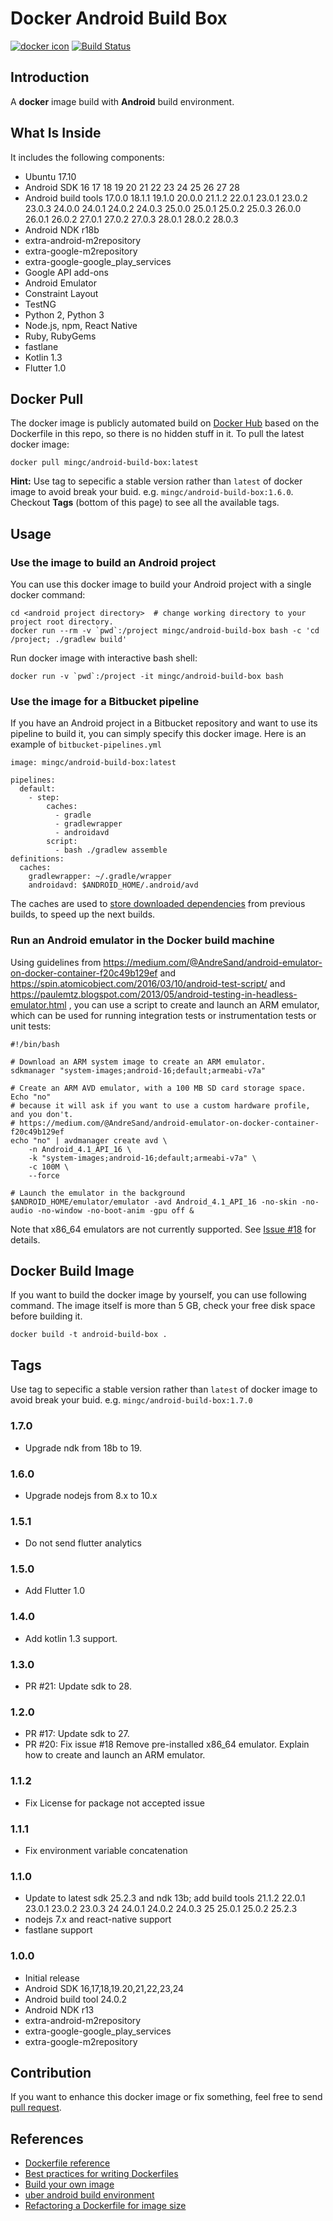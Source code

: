 # Docker Android Build Box

[![docker icon](https://dockeri.co/image/mingc/android-build-box)](https://hub.docker.com/r/mingc/android-build-box/)
[![Build Status](https://travis-ci.org/mingchen/docker-android-build-box.svg?branch=master)](https://travis-ci.org/mingchen/docker-android-build-box)


## Introduction

A **docker** image build with **Android** build environment.


## What Is Inside

It includes the following components:

* Ubuntu 17.10
* Android SDK 16 17 18 19 20 21 22 23 24 25 26 27 28
* Android build tools 17.0.0 18.1.1 19.1.0 20.0.0 21.1.2 22.0.1 23.0.1 23.0.2 23.0.3 24.0.0 24.0.1 24.0.2 24.0.3 25.0.0 25.0.1 25.0.2 25.0.3 26.0.0 26.0.1 26.0.2 27.0.1 27.0.2 27.0.3 28.0.1 28.0.2 28.0.3
* Android NDK r18b
* extra-android-m2repository
* extra-google-m2repository
* extra-google-google\_play\_services
* Google API add-ons
* Android Emulator
* Constraint Layout
* TestNG
* Python 2, Python 3
* Node.js, npm, React Native
* Ruby, RubyGems
* fastlane
* Kotlin 1.3
* Flutter 1.0


## Docker Pull

The docker image is publicly automated build on [Docker Hub](https://hub.docker.com/r/mingc/android-build-box/) based on the Dockerfile in this repo, so there is no hidden stuff in it. To pull the latest docker image:

    docker pull mingc/android-build-box:latest

**Hint:** Use tag to sepecific a stable version rather than `latest` of docker image to avoid break your buid. e.g. `mingc/android-build-box:1.6.0`. Checkout **Tags** (bottom of this page) to see all the available tags.

## Usage

### Use the image to build an Android project

You can use this docker image to build your Android project with a single docker command:

    cd <android project directory>  # change working directory to your project root directory.
    docker run --rm -v `pwd`:/project mingc/android-build-box bash -c 'cd /project; ./gradlew build'

Run docker image with interactive bash shell:

    docker run -v `pwd`:/project -it mingc/android-build-box bash


### Use the image for a Bitbucket pipeline

If you have an Android project in a Bitbucket repository and want to use its pipeline to build it, you can simply specify this docker image.
Here is an example of `bitbucket-pipelines.yml`

    image: mingc/android-build-box:latest

    pipelines:
      default:
        - step:
            caches:
              - gradle
              - gradlewrapper
              - androidavd
            script:
              - bash ./gradlew assemble
    definitions:
      caches:
        gradlewrapper: ~/.gradle/wrapper
        androidavd: $ANDROID_HOME/.android/avd

The caches are used to [store downloaded dependencies](https://confluence.atlassian.com/bitbucket/caching-dependencies-895552876.html) from previous builds, to speed up the next builds.

### Run an Android emulator in the Docker build machine

Using guidelines from https://medium.com/@AndreSand/android-emulator-on-docker-container-f20c49b129ef and https://spin.atomicobject.com/2016/03/10/android-test-script/ and https://paulemtz.blogspot.com/2013/05/android-testing-in-headless-emulator.html , you can use a script to create and launch an ARM emulator, which can be used for running integration tests or instrumentation tests or unit tests:

```shell
#!/bin/bash

# Download an ARM system image to create an ARM emulator.
sdkmanager "system-images;android-16;default;armeabi-v7a"

# Create an ARM AVD emulator, with a 100 MB SD card storage space. Echo "no"
# because it will ask if you want to use a custom hardware profile, and you don't.
# https://medium.com/@AndreSand/android-emulator-on-docker-container-f20c49b129ef
echo "no" | avdmanager create avd \
    -n Android_4.1_API_16 \
    -k "system-images;android-16;default;armeabi-v7a" \
    -c 100M \
    --force

# Launch the emulator in the background
$ANDROID_HOME/emulator/emulator -avd Android_4.1_API_16 -no-skin -no-audio -no-window -no-boot-anim -gpu off &
```

Note that x86_64 emulators are not currently supported. See [Issue #18](https://github.com/mingchen/docker-android-build-box/issues/18) for details.

## Docker Build Image

If you want to build the docker image by yourself, you can use following command.
The image itself is more than 5 GB, check your free disk space before building it.

    docker build -t android-build-box .

## Tags

Use tag to sepecific a stable version rather than `latest` of docker image to avoid break your buid. e.g. `mingc/android-build-box:1.7.0`

### 1.7.0

* Upgrade ndk from 18b to 19.

### 1.6.0

* Upgrade nodejs from 8.x to 10.x

### 1.5.1

* Do not send flutter analytics

### 1.5.0

* Add Flutter 1.0

### 1.4.0

* Add kotlin 1.3 support.

### 1.3.0

* PR #21: Update sdk to 28.

### 1.2.0

* PR #17: Update sdk to 27.
* PR #20: Fix issue #18 Remove pre-installed x86_64 emulator. Explain how to create and launch an ARM emulator.

### 1.1.2

* Fix License for package not accepted issue


### 1.1.1

* Fix environment variable concatenation


### 1.1.0

* Update to latest sdk 25.2.3 and ndk 13b; add build tools 21.1.2 22.0.1 23.0.1 23.0.2 23.0.3 24 24.0.1 24.0.2 24.0.3 25 25.0.1 25.0.2 25.2.3
* nodejs 7.x and react-native support
* fastlane support


### 1.0.0

* Initial release
* Android SDK 16,17,18,19.20,21,22,23,24
* Android build tool 24.0.2
* Android NDK r13
* extra-android-m2repository
* extra-google-google\_play\_services
* extra-google-m2repository



## Contribution

If you want to enhance this docker image or fix something, feel free to send [pull request](https://github.com/mingchen/docker-android-build-box/pull/new/master).


## References

* [Dockerfile reference](https://docs.docker.com/engine/reference/builder/)
* [Best practices for writing Dockerfiles](https://docs.docker.com/engine/userguide/eng-image/dockerfile_best-practices/)
* [Build your own image](https://docs.docker.com/engine/getstarted/step_four/)
* [uber android build environment](https://hub.docker.com/r/uber/android-build-environment/)
* [Refactoring a Dockerfile for image size](https://blog.replicated.com/refactoring-a-dockerfile-for-image-size/)
